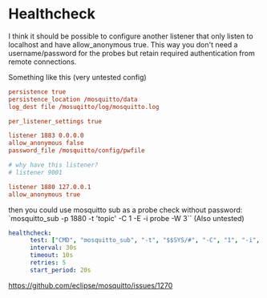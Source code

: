 # Healthcheck

I think it should be possible to configure another listener that only listen to localhost and have allow_anonymous true.
This way you don't need a username/password for the probes but retain required authentication from remote connections.

Something like this (very untested config)

```conf
persistence true
persistence_location /mosquitto/data
log_dest file /mosuqitto/log/mosquitto.log

per_listener_settings true

listener 1883 0.0.0.0
allow_anonymous false
password_file /mosquitto/config/pwfile

# why have this listener?
# listener 9001

listener 1880 127.0.0.1
allow_anonymous true
```

then you could use mosquitto sub as a probe check without password:
`mosquitto_sub -p 1880 -t 'topic' -C 1 -E -i probe -W 3``
(Also untested)

```yml
healthcheck:
      test: ["CMD", "mosquitto_sub", "-t", "$$SYS/#", "-C", "1", "-i", "healthcheck", "-W", "3"]
      interval: 30s
      timeout: 10s
      retries: 5
      start_period: 20s
```

<https://github.com/eclipse/mosquitto/issues/1270>